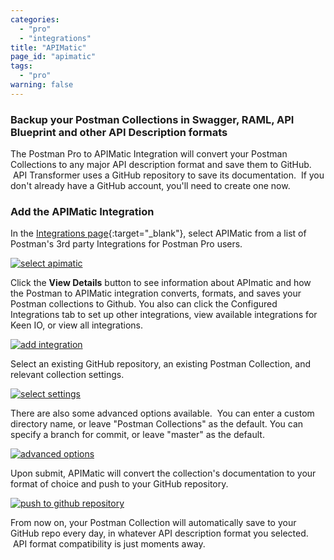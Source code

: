 ```yaml
---
categories:
  - "pro"
  - "integrations"
title: "APIMatic"
page_id: "apimatic"
tags: 
  - "pro"
warning: false
---
```


### Backup your Postman Collections in Swagger, RAML, API Blueprint and other API Description formats

The Postman Pro to APIMatic Integration will convert your Postman Collections to any major API description format and save them to GitHub.  API Transformer uses a GitHub repository to save its documentation.  If you don't already have a GitHub account, you'll need to create one now.

### Add the APIMatic Integration

In the [Integrations page](https://app.getpostman.com/dashboard/integrations){:target="_blank"}, select APIMatic from a list of Postman's 3rd party Integrations for Postman Pro users.

[![select apimatic](https://s3.amazonaws.com/postman-static-getpostman-com/postman-docs/integrations_APImatic.png)](https://s3.amazonaws.com/postman-static-getpostman-com/postman-docs/integrations_APImatic.png)

Click the **View Details** button to see information about APImatic and how the Postman to APIMatic integration converts, formats, and saves your Postman collections to Github. You also can click the Configured Integrations tab to set up other integrations, view available integrations for Keen IO, or view all integrations.

[![add integration](https://s3.amazonaws.com/postman-static-getpostman-com/postman-docs/integrations_APImatic_details.png)](https://s3.amazonaws.com/postman-static-getpostman-com/postman-docs/integrations_APImatic_details.png)

Select an existing GitHub repository, an existing Postman Collection, and relevant collection settings.

[![select settings](https://s3.amazonaws.com/postman-static-getpostman-com/postman-docs/58115884.png)](https://s3.amazonaws.com/postman-static-getpostman-com/postman-docs/58115884.png)

There are also some advanced options available.  You can enter a custom directory name, or leave "Postman Collections" as the default. You can specify a branch for commit, or leave "master" as the default.

[![advanced options](https://s3.amazonaws.com/postman-static-getpostman-com/postman-docs/58115905.png)](https://s3.amazonaws.com/postman-static-getpostman-com/postman-docs/58115905.png)  

Upon submit, APIMatic will convert the collection's documentation to your format of choice and push to your GitHub repository.  

[![push to github repository](http://blog.getpostman.com/wp-content/uploads/2017/02/APImatic-4.jpg)](http://blog.getpostman.com/wp-content/uploads/2017/02/APImatic-4.jpg)

From now on, your Postman Collection will automatically save to your GitHub repo every day, in whatever API description format you selected.  API format compatibility is just moments away.  
